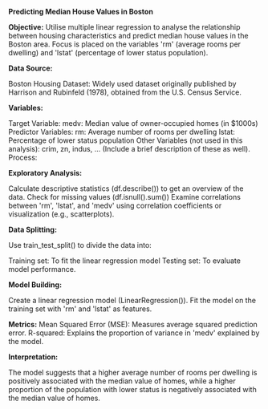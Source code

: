 **Predicting Median House Values in Boston**

**Objective:**  Utilise multiple linear regression to analyse the relationship between housing characteristics and predict median house values in the Boston area. Focus is placed on the variables 'rm' (average rooms per dwelling) and 'lstat' (percentage of lower status population).

**Data Source:**

Boston Housing Dataset: Widely used dataset originally published by Harrison and Rubinfeld (1978), obtained from the U.S. Census Service.

**Variables:**

Target Variable:
medv: Median value of owner-occupied homes (in $1000s)
Predictor Variables:
rm: Average number of rooms per dwelling
lstat: Percentage of lower status population
Other Variables (not used in this analysis):
crim, zn, indus, ... (Include a brief description of these as well).
Process:

**Exploratory Analysis:**

Calculate descriptive statistics (df.describe()) to get an overview of the data.
Check for missing values (df.isnull().sum())
Examine correlations between 'rm', 'lstat', and 'medv' using correlation coefficients or visualization (e.g., scatterplots).

**Data Splitting:**

Use train_test_split() to divide the data into:

Training set: To fit the linear regression model
Testing set: To evaluate model performance.

**Model Building:**

Create a linear regression model (LinearRegression()).
Fit the model on the training set with 'rm' and 'lstat' as features.

**Metrics:**
Mean Squared Error (MSE): Measures average squared prediction error.
R-squared: Explains the proportion of variance in 'medv' explained by the model.

**Interpretation:**

The model suggests that a higher average number of rooms per dwelling is positively associated with the median value of homes, while a higher proportion of the population with lower status is negatively associated with the median value of homes.
